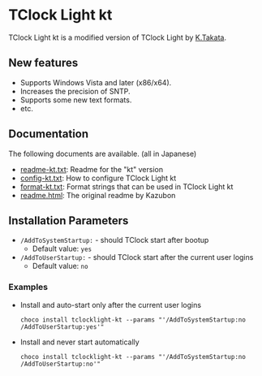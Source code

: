 # TClock Light kt

TClock Light kt is a modified version of TClock Light by [K.Takata](https://github.com/k-takata).

## New features
* Supports Windows Vista and later (x86/x64).
* Increases the precision of SNTP.
* Supports some new text formats.
* etc.

## Documentation
The following documents are available. (all in Japanese)
* [readme-kt.txt](https://github.com/k-takata/TClockLight/blob/master/readme-kt.txt): Readme for the "kt" version
* [config-kt.txt](https://github.com/k-takata/TClockLight/blob/master/config-kt.txt): How to configure TClock Light kt
* [format-kt.txt](https://github.com/k-takata/TClockLight/blob/master/format-kt.txt): Format strings that can be used in TClock Light kt
* [readme.html](https://github.com/k-takata/TClockLight/blob/master/readme.html): The original readme by Kazubon



## Installation Parameters
* `/AddToSystemStartup:` - should TClock start after bootup
    - Default value: `yes`
* `/AddToUserStartup:` - should TClock start after the current user logins
    - Default value: `no`

### Examples
* Install and auto-start only after the current user logins
    ```
    choco install tclocklight-kt --params "'/AddToSystemStartup:no /AddToUserStartup:yes'"
    ```
* Install and never start automatically
    ```
    choco install tclocklight-kt --params "'/AddToSystemStartup:no /AddToUserStartup:no'"
    ```